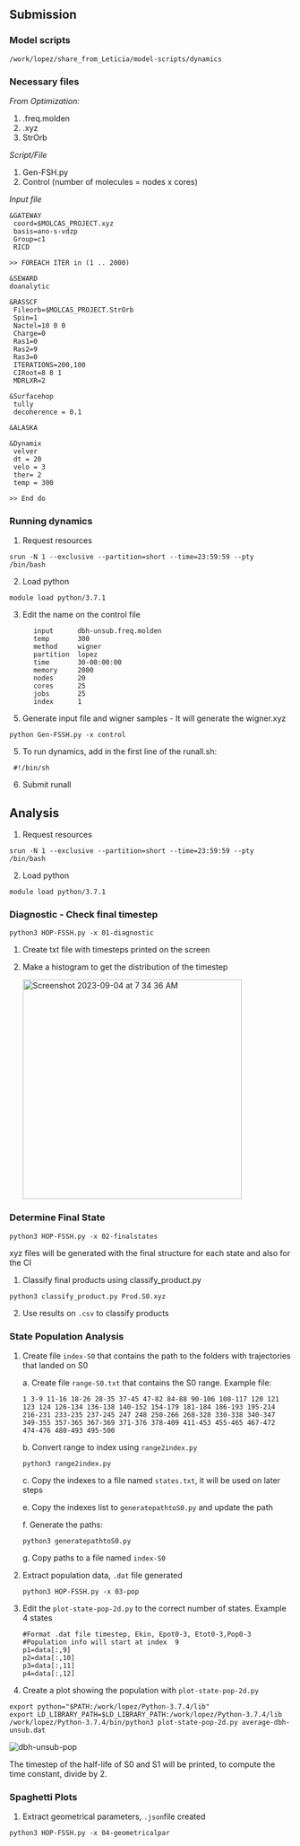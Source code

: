## Submission
### Model scripts
```
/work/lopez/share_from_Leticia/model-scripts/dynamics
```


### Necessary files
*From Optimization:*
1. .freq.molden
2. .xyz
3. StrOrb

*Script/File*
1. Gen-FSH.py
2. Control (number of molecules = nodes x cores)

*Input file*
```
&GATEWAY
 coord=$MOLCAS_PROJECT.xyz
 basis=ano-s-vdzp 
 Group=c1
 RICD

>> FOREACH ITER in (1 .. 2000)

&SEWARD
doanalytic

&RASSCF
 Fileorb=$MOLCAS_PROJECT.StrOrb
 Spin=1
 Nactel=10 0 0 
 Charge=0
 Ras1=0
 Ras2=9
 Ras3=0
 ITERATIONS=200,100
 CIRoot=8 8 1
 MDRLXR=2

&Surfacehop
 tully
 decoherence = 0.1

&ALASKA

&Dynamix
 velver
 dt = 20
 velo = 3
 ther= 2
 temp = 300

>> End do
```

### Running dynamics
1. Request resources
```
srun -N 1 --exclusive --partition=short --time=23:59:59 --pty /bin/bash
```
2. Load python
```
module load python/3.7.1
```
3. Edit the name on the control file
```
      input      dbh-unsub.freq.molden
      temp       300
      method     wigner
      partition  lopez
      time       30-00:00:00
      memory     2000
      nodes      20
      cores      25
      jobs       25
      index      1
```
5. Generate input file and wigner samples - It will generate the wigner.xyz
```
python Gen-FSSH.py -x control
```
5. To run dynamics, add in the first line of the runall.sh:  
```
 #!/bin/sh
```
6. Submit runall

## Analysis
1. Request resources
```
srun -N 1 --exclusive --partition=short --time=23:59:59 --pty /bin/bash
```
2. Load python
```
module load python/3.7.1
```
### Diagnostic - Check final timestep
```
python3 HOP-FSSH.py -x 01-diagnostic
```
1. Create txt file with timesteps printed on the screen
2. Make a histogram to get the distribution of the timestep
   
   <img width="391" alt="Screenshot 2023-09-04 at 7 34 36 AM" src="https://github.com/adaogomesl/Leticia-LopezLab/assets/100699955/58159589-e995-42ec-8052-15941f4d4d8e">

   
### Determine Final State
```
python3 HOP-FSSH.py -x 02-finalstates
```
xyz files will be generated with the final structure for each state and also for the CI

1. Classify final products using classify_product.py
```
python3 classify_product.py Prod.S0.xyz
```
2. Use results on ```.csv``` to classify products


### State Population Analysis
1. Create file ```index-S0``` that contains the path to the folders with trajectories that landed on S0
   
   a. Create file ```range-S0.txt``` that contains the S0 range. Example file:
   ```
   1 3-9 11-16 18-26 28-35 37-45 47-82 84-88 90-106 108-117 120 121 123 124 126-134 136-138 140-152 154-179 181-184 186-193 195-214 216-231 233-235 237-245 247 248 250-266 268-328 330-338 340-347 349-355 357-365 367-369 371-376 378-409 411-453 455-465 467-472 474-476 480-493 495-500
   ```
   
   b. Convert range to index using ```range2index.py```
   ```
   python3 range2index.py
   ```

   c. Copy the indexes to a file named ```states.txt```, it will be used on later steps
   
   e. Copy the indexes list to ```generatepathtoS0.py``` and update the path

   f. Generate the paths:
   ```
   python3 generatepathtoS0.py
   ```

   g. Copy paths to a file named ```index-S0```

2. Extract population data, ```.dat``` file generated
   ```
   python3 HOP-FSSH.py -x 03-pop
   ```

3. Edit the ```plot-state-pop-2d.py``` to the correct number of states. Example 4 states
   ```
   #Format .dat file timestep, Ekin, Epot0-3, Etot0-3,Pop0-3
   #Population info will start at index  9
   p1=data[:,9]
   p2=data[:,10]
   p3=data[:,11]
   p4=data[:,12]
   ```

3. Create a plot showing the population with ```plot-state-pop-2d.py```
```
export python="$PATH:/work/lopez/Python-3.7.4/lib"
export LD_LIBRARY_PATH=$LD_LIBRARY_PATH:/work/lopez/Python-3.7.4/lib
/work/lopez/Python-3.7.4/bin/python3 plot-state-pop-2d.py average-dbh-unsub.dat
```
![dbh-unsub-pop](https://github.com/adaogomesl/Leticia-LopezLab/assets/100699955/ac8a2797-5bb4-4e5f-aa79-b7e274ef02b2)

The timestep of the half-life of S0 and S1 will be printed, to compute the time constant, divide by 2.


### Spaghetti Plots
1. Extract geometrical parameters, ```.json```file created 
```
python3 HOP-FSSH.py -x 04-geometricalpar
```








